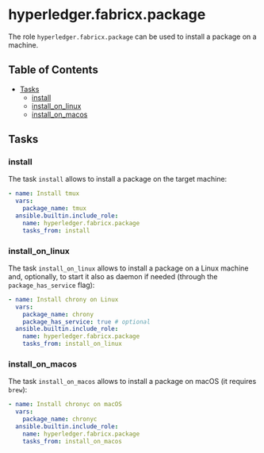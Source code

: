 # hyperledger.fabricx.package

The role `hyperledger.fabricx.package` can be used to install a package on a machine.

## Table of Contents <!-- omit in toc -->

- [Tasks](#tasks)
  - [install](#install)
  - [install_on_linux](#install_on_linux)
  - [install_on_macos](#install_on_macos)

## Tasks

### install

The task `install` allows to install a package on the target machine:

```yaml
- name: Install tmux
  vars:
    package_name: tmux
  ansible.builtin.include_role:
    name: hyperledger.fabricx.package
    tasks_from: install
```

### install_on_linux

The task `install_on_linux` allows to install a package on a Linux machine and, optionally, to start it also as daemon if needed (through the `package_has_service` flag):

```yaml
- name: Install chrony on Linux
  vars:
    package_name: chrony
    package_has_service: true # optional
  ansible.builtin.include_role:
    name: hyperledger.fabricx.package
    tasks_from: install_on_linux
```

### install_on_macos

The task `install_on_macos` allows to install a package on macOS (it requires `brew`):

```yaml
- name: Install chronyc on macOS
  vars:
    package_name: chronyc
  ansible.builtin.include_role:
    name: hyperledger.fabricx.package
    tasks_from: install_on_macos
```
